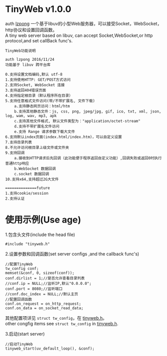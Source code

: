 # TinyWeb v1.0.0
auth [lzpong](https://github.com/lzpong)
一个基于libuv的小型Web服务器，可以接受Socket，WebSocket，http协议和设置回调函数。  
A tiny web server based on libuv, can accept Socket,WebSocket,or http protocol,and set callBack func's.  
```
TinyWeb功能说明

auth lzpong 2016/11/24
功能基于 libuv 跨平台库

0.支持设置文档编码,默认 utf-8
1.支持使用HTTP: GET/POST方式访问
2.支持Socket, WebSocket 连接
3.支持返回404错误页面
4.支持指定根目录（默认程序所在目录）
5.支持任意格式文件访问(带/不带扩展名, 文件下载)
	a.支持静态网页访问：html/htm
	b.支持其他静态文件：js, css, png, jpeg/jpg, gif, ico, txt, xml, json, log, wam, wav, mp3, apk
	c.支持其他文件格式, 默认文件类型为："application/octet-stream"
	d.支持不带扩展名文件访问
	e.支持 Range 请求参数下载大文件
6.支持默认index页面(index.html/index.htm)，可以自定义设置
7.支持目录列表
8.不允许访问根目录上级文件或文件夹
9.支持回调
	a.接收到HTTP请求后先回调（此功能便于程序返回自定义功能）,回调失败或返回0时执行普通http响应
	b.WebSocket 数据回调
	c.socket 数据回调
10.支持x64,支持超过2G大文件

==============future
1.支持cookie/session
2.支持认证
```
# 使用示例(Use age)
1.包含头文件(include the head file)
```
#include "tinyweb.h"
```
2.设置参数和回调函数(set server configs ,and the callback func's)
```
//配置TinyWeb
tw_config conf;
memset(&conf, 0, sizeof(conf));
conf.dirlist = 1;//是否允许查看目录列表
//conf.ip = NULL;//监听IP,默认"0.0.0.0";
conf.port = 8080;//监听端口
//conf.doc_index = NULL;//默认主页
//配置回调函数
conf.on_request = on_http_request;
conf.on_data = on_socket_read_data;
```
其他配置项详见 `struct tw_config`，在 [tinyweb.h](https://github.com/lzpong/TinyWeb/blob/master/tinyweb.h)。  
other congfig items see `struct tw_config` in [tinyweb.h](https://github.com/lzpong/TinyWeb/blob/master/tinyweb.h).

3.启动(start server)
```
//启动TinyWeb
tinyweb_start(uv_default_loop(), &conf);
```
